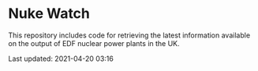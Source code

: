 # Nuke Watch

This repository includes code for retrieving the latest information available on the output of EDF nuclear power plants in the UK.

Last updated: 2021-04-20 03:16